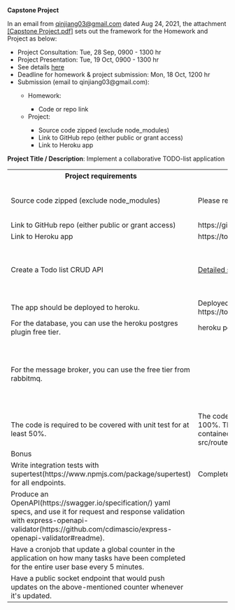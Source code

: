 **Capstone Project**

In an email from qinjiang03@gmail.com dated Aug 24, 2021, the attachment <a href="./Capstone Project.pdf">[Capstone Project.pdf]</a> 
sets out the framework for the Homework and Project as below:

<ul>
<li>Project Consultation: Tue, 28 Sep, 0900 - 1300 hr</li>
<li>Project Presentation: Tue, 19 Oct, 0900 - 1300 hr</li>
<li>See details <a href="https://docs.google.com/document/d/1HxLjVltFH4Imq2mjJn6eIwhB3158NwAo/edit">here</a></li>
<li>Deadline for homework & project submission: Mon, 18 Oct, 1200 hr</li>
<li>Submission (email to qinjiang03@gmail.com):</li>
    <ul><li>Homework:</li>
        <ul><li>Code or repo link</li></ul>
		<li>Project:</li>
        <ul><li>Source code zipped (exclude node_modules)</li>
		    <li>Link to GitHub repo (either public or grant access)</li>
		    <li>Link to Heroku app</li>
		</ul>
	</ul>
</ul>



**Project Title / Description**: Implement a collaborative TODO-list application

<table>
<tr><th>Project requirements</th><th>References</th><th>status</th>
</tr>
<tr>
<tr><td>Source code zipped (exclude node_modules)</td>
    <td>Please refer to the repository.</td>
	<td>To be prepared only at final rollout.</td>
</tr>
<tr><td>Link to GitHub repo (either public or grant access)</td>
    <td>https://github.com/encore428/BECapstone</td>
	<td>Completed</td>
</tr>
<tr><td>Link to Heroku app</td>
    <td>https://todoitem.herokuapp.com/</td>
	<td>Completed</td>
</tr>
<tr><td>Create a Todo list CRUD API</td>
    <td><a href="./API_funcspec.md">Detailed specifications.</a></td>
	<td>Completed. Extra features implemented.  Refer to the specifcations.</a></td>
</tr>
<tr><td>The app should be deployed to heroku.</td>
    <td>Deployed to https://todoitem.herokuapp.com/.</td>
	<td>Completed.</td>
</tr>
<tr><td>For the database, you can use the heroku postgres plugin free tier.</td>
    <td>heroku postgres plugin used.</td>
	<td>Completed.</td>
</tr>
<tr><td>For the message broker, you can use the free tier from rabbitmq.</td>
    <td></td>
	<td>Not started.  Access control API are updated instantoulsy instead of placing in queue.</td>
</tr>
<tr><td>The code is required to be covered with unit test for at least 50%.</td>
    <td>The code has been covered with unit test 100%.  The unit test cases are all contained 
	    within four test.js under the src/routes folder.</td>
	<td>'npm test' to execute all tests</td>
</tr>
<tr><td colspan="3">Bonus</td>
</tr>
<tr><td>Write integration tests with supertest(https://www.npmjs.com/package/supertest) for all endpoints.</td>
    <td>Completed with the file tests/int.test.js.</td>
	<td>'npm test' to execute all tests</td>
</tr>
<tr><td>Produce an OpenAPI(https://swagger.io/specification/) yaml specs, and use it for request and response validation with 
    express-openapi-validator(https://github.com/cdimascio/express-openapi-validator#readme).</td>
    <td></td>
	<td>Not started</td>
</tr>
<tr><td>Have a cronjob that update a global counter in the application on how many tasks have been completed for the entire user 
    base every 5 minutes.</td>
    <td></td>
	<td>Not started</td>
</tr>
<tr><td>Have a public socket endpoint that would push updates on the above-mentioned counter whenever it's updated.</td>
    <td></td>
	<td>Not started</td>
</tr>
</table>

